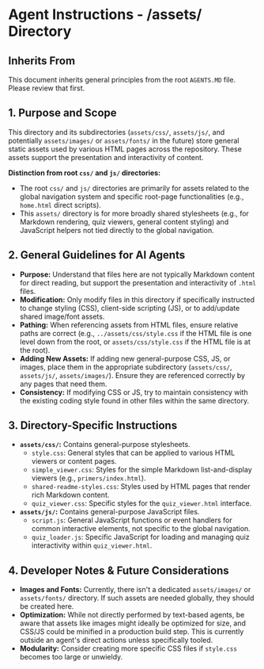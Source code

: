 # Agent Instructions - /assets/ Directory

## Inherits From
This document inherits general principles from the root `AGENTS.MD` file. Please review that first.

## 1. Purpose and Scope
This directory and its subdirectories (`assets/css/`, `assets/js/`, and potentially `assets/images/` or `assets/fonts/` in the future) store general static assets used by various HTML pages across the repository. These assets support the presentation and interactivity of content.

**Distinction from root `css/` and `js/` directories:**
*   The root `css/` and `js/` directories are primarily for assets related to the global navigation system and specific root-page functionalities (e.g., `home.html` direct scripts).
*   This `assets/` directory is for more broadly shared stylesheets (e.g., for Markdown rendering, quiz viewers, general content styling) and JavaScript helpers not tied directly to the global navigation.

## 2. General Guidelines for AI Agents

*   **Purpose:** Understand that files here are not typically Markdown content for direct reading, but support the presentation and interactivity of `.html` files.
*   **Modification:** Only modify files in this directory if specifically instructed to change styling (CSS), client-side scripting (JS), or to add/update shared image/font assets.
*   **Pathing:** When referencing assets from HTML files, ensure relative paths are correct (e.g., `../assets/css/style.css` if the HTML file is one level down from the root, or `assets/css/style.css` if the HTML file is at the root).
*   **Adding New Assets:** If adding new general-purpose CSS, JS, or images, place them in the appropriate subdirectory (`assets/css/`, `assets/js/`, `assets/images/`). Ensure they are referenced correctly by any pages that need them.
*   **Consistency:** If modifying CSS or JS, try to maintain consistency with the existing coding style found in other files within the same directory.

## 3. Directory-Specific Instructions

*   **`assets/css/`:** Contains general-purpose stylesheets.
    *   `style.css`: General styles that can be applied to various HTML viewers or content pages.
    *   `simple_viewer.css`: Styles for the simple Markdown list-and-display viewers (e.g., `primers/index.html`).
    *   `shared-readme-styles.css`: Styles used by HTML pages that render rich Markdown content.
    *   `quiz_viewer.css`: Specific styles for the `quiz_viewer.html` interface.
*   **`assets/js/`:** Contains general-purpose JavaScript files.
    *   `script.js`: General JavaScript functions or event handlers for common interactive elements, not specific to the global navigation.
    *   `quiz_loader.js`: Specific JavaScript for loading and managing quiz interactivity within `quiz_viewer.html`.

## 4. Developer Notes & Future Considerations

*   **Images and Fonts:** Currently, there isn't a dedicated `assets/images/` or `assets/fonts/` directory. If such assets are needed globally, they should be created here.
*   **Optimization:** While not directly performed by text-based agents, be aware that assets like images might ideally be optimized for size, and CSS/JS could be minified in a production build step. This is currently outside an agent's direct actions unless specifically tooled.
*   **Modularity:** Consider creating more specific CSS files if `style.css` becomes too large or unwieldy.
